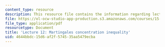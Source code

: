```yaml
---
content_type: resource
description: This resource file contains the information regarding lecture 12.
file: https://ol-ocw-studio-app-production.s3.amazonaws.com/courses/15-070j-advanced-stochastic-processes-fall-2013/4644bbdc15d6af2f574535aa5479ecba_MIT15_070JF13_Lec12.pdf
file_type: application/pdf
resourcetype: Document
title: 'Lecture 12: Martingales concentration inequality'
uid: 4644bbdc-15d6-af2f-5745-35aa5479ecba
---
```

